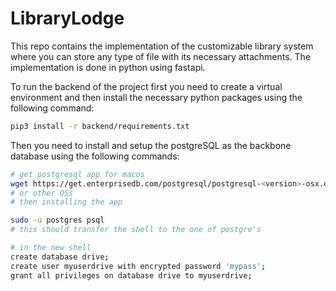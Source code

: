 # LibraryLodge

This repo contains the implementation of the customizable library system where you can store any type of file with its necessary attachments. The implementation is done in python using fastapi.

To run the backend of the project first you need to create a virtual environment and then install the necessary python packages using the following command:

```bash
pip3 install -r backend/requirements.txt
```

Then you need to install and setup the postgreSQL as the backbone database using the following commands:

```bash
# get postgresql app for macos
wget https://get.enterprisedb.com/postgresql/postgresql-<version>-osx.dmg
# or other OSs
# then installing the app

sudo -u postgres psql
# this should transfer the shell to the one of postgre's
```
```bash
# in the new shell
create database drive;
create user myuserdrive with encrypted password 'mypass';
grant all privileges on database drive to myuserdrive;
```
